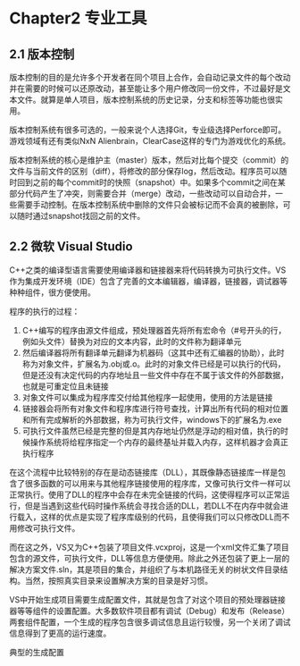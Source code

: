 # Chapter2 专业工具

## 2.1 版本控制

版本控制的目的是允许多个开发者在同个项目上合作，会自动记录文件的每个改动并在需要的时候可以还原改动，甚至能让多个用户修改同一份文件，不过最好是文本文件。就算是单人项目，版本控制系统的历史记录，分支和标签等功能也很实用。

版本控制系统有很多可选的，一般来说个人选择Git，专业级选择Perforce即可。游戏领域有还有类似NxN Alienbrain，ClearCase这样的专门为游戏优化的系统。

版本控制系统的核心是维护主（master）版本，然后对比每个提交（commit）的文件与当前文件的区别（diff），将修改的部分保存log，然后改动。程序员可以随时回到之前的每个commit时的快照（snapshot）中。如果多个commit之间在某部分代码产生了冲突，则需要合并（merge）改动，一些改动可以自动合并，一些需要手动控制。在版本控制系统中删除的文件只会被标记而不会真的被删除，可以随时通过snapshot找回之前的文件。

## 2.2 微软 Visual Studio

C++之类的编译型语言需要使用编译器和链接器来将代码转换为可执行文件。VS作为集成开发环境（IDE）包含了完善的文本编辑器，编译器，链接器，调试器等种种组件，很方便使用。

程序的执行的过程：
1. C++编写的程序由源文件组成，预处理器首先将所有宏命令（#号开头的行，例如头文件）替换为对应的文本内容，此时的文件称为翻译单元
2. 然后编译器将所有翻译单元翻译为机器码（这其中还有汇编器的协助），此时称为对象文件，扩展名为.obj或.o。此时的对象文件已经是可以执行的代码，但是还没有决定代码的内存地址且一些文件中存在不属于该文件的外部数据，也就是可重定位且未链接
3. 对象文件可以集成为程序库交付给其他程序一起使用，使用的方法是链接
4. 链接器会将所有对象文件和程序库进行符号查找，计算出所有代码的相对位置和所有完成解析的外部数据，称为可执行文件，windows下的扩展名为.exe
5. 可执行文件虽然已经是完整的但是其内存地址仍然是浮动的相对值，执行的时候操作系统将给程序指定一个内存的最终基址并载入内存，这样机器才会真正执行程序

在这个流程中比较特别的存在是动态链接库（DLL），其既像静态链接库一样是包含了很多函数的可以用来与其他程序链接使用的程序库，又像可执行文件一样可以正常执行。使用了DLL的程序中会存在未完全链接的代码，这使得程序可以正常运行，但是当遇到这些代码时操作系统会寻找合适的DLL，若DLL不在内存中就会进行载入，这样的优点是实现了程序库级别的代码，且使得我们可以只修改DLL而不用修改可执行文件。

而在这之外，VS又为C++包装了项目文件.vcxproj，这是一个xml文件汇集了项目包含的源文件，可执行文件，DLL等信息方便使用。除此之外还包装了更上一层的解决方案文件.sln，其是项目的集合，并组织了与本机路径无关的树状文件目录结构。当然，按照真实目录来设置解决方案的目录是好习惯。

VS中开始生成项目需要生成配置文件，其就是包含了对这个项目的预处理器链接器等等组件的设置配置。大多数软件项目都有调试（Debug）和发布（Release）两套组件配置，一个生成的程序包含很多调试信息且运行较慢，另一个关闭了调试信息得到了更高的运行速度。

典型的生成配置